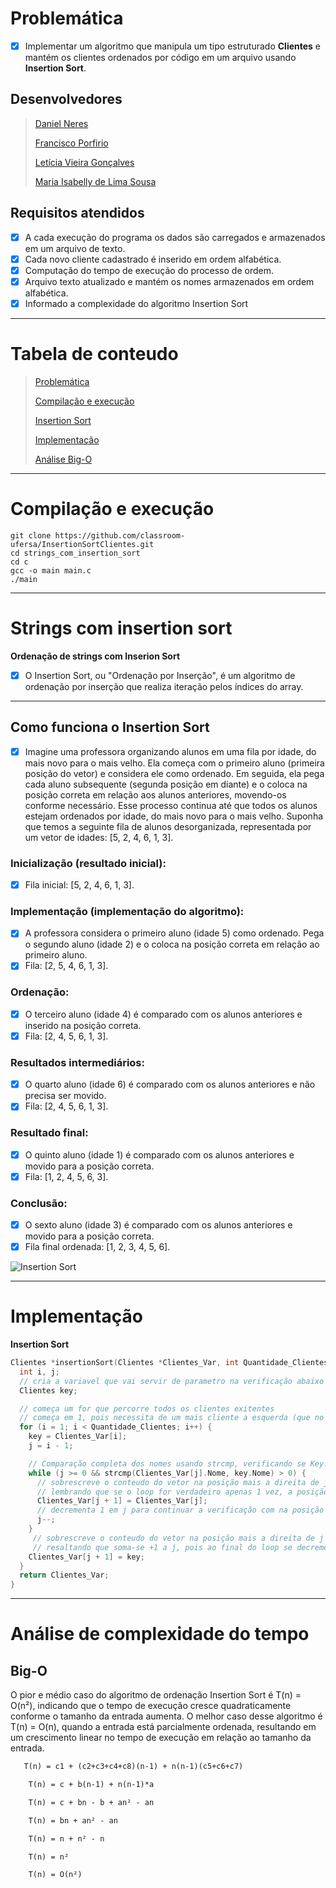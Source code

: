 # Problemática  
- [x] Implementar um algoritmo que manipula um tipo estruturado **Clientes** e mantém os clientes ordenados por código em um arquivo usando **Insertion Sort**.

## Desenvolvedores
> [Daniel Neres ](https://github.com/DanielNeres)
> 
> [Francisco Porfirio ](https://github.com/Porfirio24)
>
> [Letícia Vieira Gonçalves](https://github.com/LeticiaVieirg)
>
> [Maria Isabelly de Lima Sousa](https://github.com/isabellymrl)

## Requisitos atendidos
- [x] A cada execução do programa os dados são carregados e armazenados em um arquivo de texto.
- [x] Cada novo cliente cadastrado é inserido em ordem alfabética.
- [x] Computação do tempo de execução do processo de ordem.
- [x] Arquivo texto atualizado e mantém os nomes armazenados em ordem alfabética.
- [x] Informado a complexidade do algoritmo Insertion Sort

***

# Tabela de conteudo
> [Problemática](#problemática)
> 
> [Compilação e execução](#compilação-e-execução)
> 
> [Insertion Sort](#strings-com-insertion-sort)
> 
> [Implementação](#implementação)
> 
> [Análise Big-O](#análise-de-complexidade-do-tempo)

***

# Compilação e execução
```shell
git clone https://github.com/classroom-ufersa/InsertionSortClientes.git
cd strings_com_insertion_sort
cd c
gcc -o main main.c
./main
```
***

# Strings com insertion sort
**Ordenação de strings com Inserion Sort**
- [x] O Insertion Sort, ou "Ordenação por Inserção", é um algoritmo de ordenação por inserção que realiza iteração pelos índices do array.

***

## Como funciona o Insertion Sort
- [x] Imagine uma professora organizando alunos em uma fila por idade, do mais novo para o mais velho. Ela começa com o primeiro aluno (primeira posição do vetor) e considera ele como ordenado. Em seguida, ela pega cada aluno subsequente (segunda posição em diante) e o coloca na posição correta em relação aos alunos anteriores, movendo-os conforme necessário. Esse processo continua até que todos os alunos estejam ordenados por idade, do mais novo para o mais velho.
Suponha que temos a seguinte fila de alunos desorganizada, representada por um vetor de idades: [5, 2, 4, 6, 1, 3].

### Inicialização (resultado inicial):
- [x] Fila inicial: [5, 2, 4, 6, 1, 3].

### Implementação (implementação do algoritmo):
- [x] A professora considera o primeiro aluno (idade 5) como ordenado.
Pega o segundo aluno (idade 2) e o coloca na posição correta em relação ao primeiro aluno.
- [x] Fila: [2, 5, 4, 6, 1, 3].

### Ordenação:
- [x] O terceiro aluno (idade 4) é comparado com os alunos anteriores e inserido na posição correta.
- [x] Fila: [2, 4, 5, 6, 1, 3].

### Resultados intermediários:
- [x] O quarto aluno (idade 6) é comparado com os alunos anteriores e não precisa ser movido.
- [x] Fila: [2, 4, 5, 6, 1, 3].

### Resultado final:
- [x] O quinto aluno (idade 1) é comparado com os alunos anteriores e movido para a posição correta.
- [x] Fila: [1, 2, 4, 5, 6, 3].

### Conclusão:
- [x] O sexto aluno (idade 3) é comparado com os alunos anteriores e movido para a posição correta.
- [x] Fila final ordenada: [1, 2, 3, 4, 5, 6].

![Insertion Sort](https://markbowman.org/LCC/SortInsertion.gif)

***

# Implementação
**Insertion Sort**
```C
Clientes *insertionSort(Clientes *Clientes_Var, int Quantidade_Clientes) {
  int i, j;
  // cria a variavel que vai servir de parametro na verificação abaixo
  Clientes key;

  // começa um for que percorre todos os clientes exitentes
  // começa em 1, pois necessita de um mais cliente a esquerda (que no caso e 0), para se efutar a comparação 
  for (i = 1; i < Quantidade_Clientes; i++) {
    key = Clientes_Var[i];
    j = i - 1;

    // Comparação completa dos nomes usando strcmp, verificando se Key.Nome tem letras "menores" que Clientes_Var[j].Nome
    while (j >= 0 && strcmp(Clientes_Var[j].Nome, key.Nome) > 0) {
      // sobrescreve o conteudo do vetor na posição mais a direita de j, pelo conteudo do vetor na posição j
      // lembrando que se o loop for verdadeiro apenas 1 vez, a posição j + 1 = i
      Clientes_Var[j + 1] = Clientes_Var[j];
      // decrementa 1 em j para continuar a verificação com na posição ainda mais a esquerda
      j--;
    }
     // sobrescreve o conteudo do vetor na posição mais a direita de j + 1, pela key
     // resaltando que soma-se +1 a j, pois ao final do loop se decrementa 1 de j
    Clientes_Var[j + 1] = key;
  }
  return Clientes_Var;
}
```

***

# Análise de complexidade do tempo
## Big-O
O pior e médio caso do algoritmo de ordenação Insertion Sort é T(n) = O(n²), indicando que o tempo de execução cresce quadraticamente conforme o tamanho da entrada aumenta. O melhor caso desse algoritmo é T(n) = O(n), quando a entrada está parcialmente ordenada, resultando em um crescimento linear no tempo de execução em relação ao tamanho da entrada.
```latex
   T(n) = c1 + (c2+c3+c4+c8)(n-1) + n(n-1)(c5+c6+c7)

    T(n) = c + b(n-1) + n(n-1)*a

    T(n) = c + bn - b + an² - an

    T(n) = bn + an² - an

    T(n) = n + n² - n

    T(n) = n²

    T(n) = O(n²)
 ```
